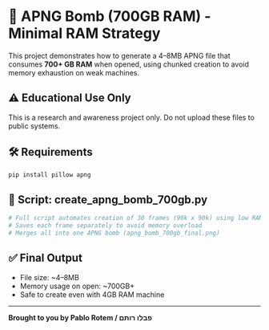 
# 🧨 APNG Bomb (700GB RAM) - Minimal RAM Strategy

This project demonstrates how to generate a 4–8MB APNG file that consumes **700+ GB RAM** when opened, using chunked creation to avoid memory exhaustion on weak machines.

## ⚠️ Educational Use Only
This is a research and awareness project only. Do not upload these files to public systems.

## 🛠 Requirements

```bash
pip install pillow apng
```

## 📄 Script: create_apng_bomb_700gb.py

```python
# Full script automates creation of 30 frames (90k x 90k) using low RAM
# Saves each frame separately to avoid memory overload
# Merges all into one APNG bomb (apng_bomb_700gb_final.png)
```

## ✅ Final Output
- File size: ~4–8MB
- Memory usage on open: ~700GB+
- Safe to create even with 4GB RAM machine

---

**Brought to you by Pablo Rotem / פבלו רותם**

